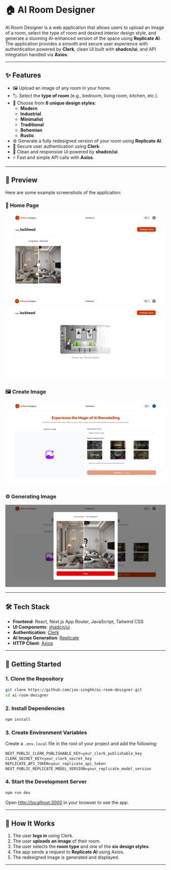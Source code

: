 # 🏠 AI Room Designer

AI Room Designer is a web application that allows users to upload an image of a room, select the type of room and desired interior design style, and generate a stunning AI-enhanced version of the space using **Replicate AI**. The application provides a smooth and secure user experience with authentication powered by **Clerk**, clean UI built with **shadcn/ui**, and API integration handled via **Axios**.

---

## ✨ Features

- 🖼️ Upload an image of any room in your home.
- 🏷️ Select the **type of room** (e.g., bedroom, living room, kitchen, etc.).
- 🎨 Choose from **6 unique design styles**:
  - **Modern**
  - **Industrial**
  - **Minimalist**
  - **Traditional**
  - **Bohemian**
  - **Rustic**
- ⚙️ Generate a fully redesigned version of your room using **Replicate AI**.
- 🔐 Secure user authentication using **Clerk**.
- 💅 Clean and responsive UI powered by **shadcn/ui**.
- ⚡ Fast and simple API calls with **Axios**.

---

## 📸 Preview

Here are some example screenshots of the application:

### 🏡 Home Page

![Home](./screenshots/Home.png)
![Home2](./screenshots/Home2.png)

### 🖼️ Create Image

![Create Image](./screenshots/CreateImage.png)

### ⚙️ Generating Image

![Generating Image](./screenshots/GeneratingImage.png)

---

## 🛠️ Tech Stack

- **Frontend**: React, Next.js App Router, JavaScript, Tailwind CSS
- **UI Components**: [shadcn/ui](https://ui.shadcn.com/)
- **Authentication**: [Clerk](https://clerk.dev/)
- **AI Image Generation**: [Replicate](https://replicate.com/)
- **HTTP Client**: [Axios](https://axios-http.com/)

---

## 🚀 Getting Started

### 1. Clone the Repository

```bash
git clone https://github.com/jas-singhh/ai-room-designer.git
cd ai-room-designer
```

### 2. Install Dependencies

```bash
npm install
```

### 3. Create Environment Variables

Create a `.env.local` file in the root of your project and add the following:

```env
NEXT_PUBLIC_CLERK_PUBLISHABLE_KEY=your_clerk_publishable_key
CLERK_SECRET_KEY=your_clerk_secret_key
REPLICATE_API_TOKEN=your_replicate_api_token
NEXT_PUBLIC_REPLICATE_MODEL_VERSION=your_replicate_model_version
```

### 4. Start the Development Server

```bash
npm run dev
```

Open [http://localhost:3000](http://localhost:3000) in your browser to see the app.

---

## 🧠 How It Works

1. The user **logs in** using Clerk.
2. The user **uploads an image** of their room.
3. The user selects the **room type** and one of the **six design styles**.
4. The app sends a request to **Replicate AI** using Axios.
5. The redesigned image is generated and displayed.

---
